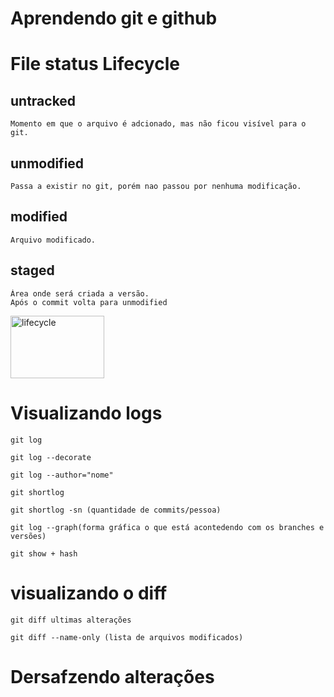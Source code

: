 # Aprendendo git e github


# File status Lifecycle

## untracked 
    Momento em que o arquivo é adcionado, mas não ficou visível para o git.

## unmodified
    Passa a existir no git, porém nao passou por nenhuma modificação.

## modified
    Arquivo modificado.

## staged
    Área onde será criada a versão.
    Após o commit volta para unmodified

<img src="cd /Development/courses/git-course/pic/lifeCycle.png"  title="lifecycle" width="150" height="100" />


# Visualizando logs

    git log

    git log --decorate

    git log --author="nome"

    git shortlog 

    git shortlog -sn (quantidade de commits/pessoa)

    git log --graph(forma gráfica o que está acontedendo com os branches e versões)

    git show + hash


# visualizando o diff
    
    git diff ultimas alterações 

    git diff --name-only (lista de arquivos modificados)


# Dersafzendo alterações 
